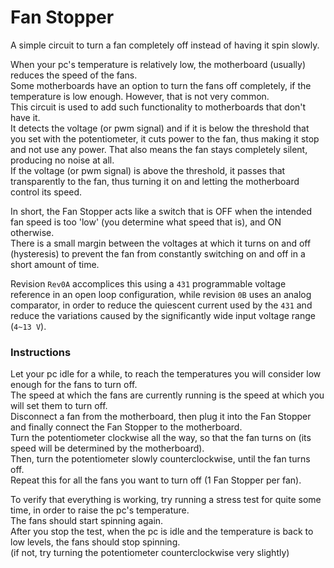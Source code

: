 # Fan Stopper
A simple circuit to turn a fan completely off instead of having it spin slowly.

When your pc's temperature is relatively low, the motherboard (usually) reduces the speed of the fans.  
Some motherboards have an option to turn the fans off completely, if the temperature is low enough. However, that is not very common.  
This circuit is used to add such functionality to motherboards that don't have it.  
It detects the voltage (or pwm signal) and if it is below the threshold that you set with the potentiometer, it cuts power to the fan, thus making it stop and not use any power. That also means the fan stays completely silent, producing no noise at all.  
If the voltage (or pwm signal) is above the threshold, it passes that transparently to the fan, thus turning it on and letting the motherboard control its speed.  

In short, the Fan Stopper acts like a switch that is OFF when the intended fan speed is too 'low' (you determine what speed that is), and ON otherwise.  
There is a small margin between the voltages at which it turns on and off (hysteresis) to prevent the fan from constantly switching on and off in a short amount of time.  

Revision `Rev0A` accomplices this using a `431` programmable voltage reference in an open loop configuration, while revision `0B` uses an analog comparator, in order to reduce the quiescent current used by the `431` and reduce the variations caused by the significantly wide input voltage range (`4~13 V`).

### Instructions

Let your pc idle for a while, to reach the temperatures you will consider low enough for the fans to turn off.  
The speed at which the fans are currently running is the speed at which you will set them to turn off.  
Disconnect a fan from the motherboard, then plug it into the Fan Stopper and finally connect the Fan Stopper to the motherboard.  
Turn the potentiometer clockwise all the way, so that the fan turns on (its speed will be determined by the motherboard).  
Then, turn the potentiometer slowly counterclockwise, until the fan turns off.  
Repeat this for all the fans you want to turn off (1 Fan Stopper per fan).  

To verify that everything is working, try running a stress test for quite some time, in order to raise the pc's temperature.  
The fans should start spinning again.  
After you stop the test, when the pc is idle and the temperature is back to low levels, the fans should stop spinning.  
(if not, try turning the potentiometer counterclockwise very slightly)  
